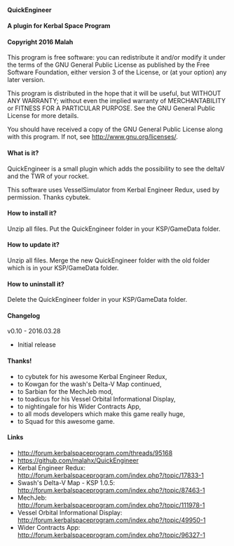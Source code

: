 ﻿#### QuickEngineer
#### A plugin for Kerbal Space Program
#### Copyright 2016 Malah

This program is free software: you can redistribute it and/or modify
it under the terms of the GNU General Public License as published by
the Free Software Foundation, either version 3 of the License, or
(at your option) any later version.

This program is distributed in the hope that it will be useful,
but WITHOUT ANY WARRANTY; without even the implied warranty of
MERCHANTABILITY or FITNESS FOR A PARTICULAR PURPOSE.  See the
GNU General Public License for more details.

You should have received a copy of the GNU General Public License
along with this program.  If not, see <http://www.gnu.org/licenses/>. 


#### What is it?

QuickEngineer is a small plugin which adds the possibility to see the deltaV and the TWR of your rocket.

This software uses VesselSimulator from Kerbal Engineer Redux, used by permission. Thanks cybutek. 

#### How to install it?

Unzip all files. Put the QuickEngineer folder in your KSP/GameData folder.

#### How to update it?

Unzip all files. Merge the new QuickEngineer folder with the old folder which is in your KSP/GameData folder.

#### How to uninstall it?

Delete the QuickEngineer folder in your KSP/GameData folder.

#### Changelog

v0.10 - 2016.03.28
* Initial release

#### Thanks!

* to cybutek for his awesome Kerbal Engineer Redux,
* to Kowgan for the wash's Delta-V Map continued,
* to Sarbian for the MechJeb mod,
* to toadicus for his Vessel Orbital Informational Display,
* to nightingale for his Wider Contracts App,
* to all mods developers which make this game really huge,
* to Squad for this awesome game.

#### Links

* http://forum.kerbalspaceprogram.com/threads/95168
* https://github.com/malahx/QuickEngineer
* Kerbal Engineer Redux: http://forum.kerbalspaceprogram.com/index.php?/topic/17833-1
* Swash's Delta-V Map - KSP 1.0.5: http://forum.kerbalspaceprogram.com/index.php?/topic/87463-1
* MechJeb: http://forum.kerbalspaceprogram.com/index.php?/topic/111978-1
* Vessel Orbital Informational Display: http://forum.kerbalspaceprogram.com/index.php?/topic/49950-1
* Wider Contracts App: http://forum.kerbalspaceprogram.com/index.php?/topic/96327-1